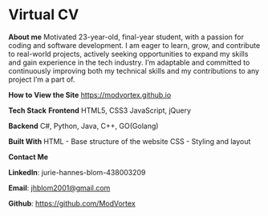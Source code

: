 # Virtual CV
 
**About me**
Motivated 23-year-old, final-year student, with a passion for coding and software development. I am eager to learn, grow, and contribute to real-world projects, 
actively seeking opportunities to expand my skills and gain experience in the tech industry.
I’m adaptable and committed to continuously improving both my technical skills and my contributions to any project I’m a part of.

**How to View the Site**
https://modvortex.github.io

 **Tech Stack**
**Frontend**
HTML5, CSS3
JavaScript, jQuery

**Backend**
C#, Python, Java, C++, GO(Golang)

**Built With**
HTML - Base structure of the website
CSS - Styling and layout

**Contact Me**

**LinkedIn**: jurie-hannes-blom-438003209

**Email**: jhblom2001@gmail.com

**Github**: https://github.com/ModVortex


